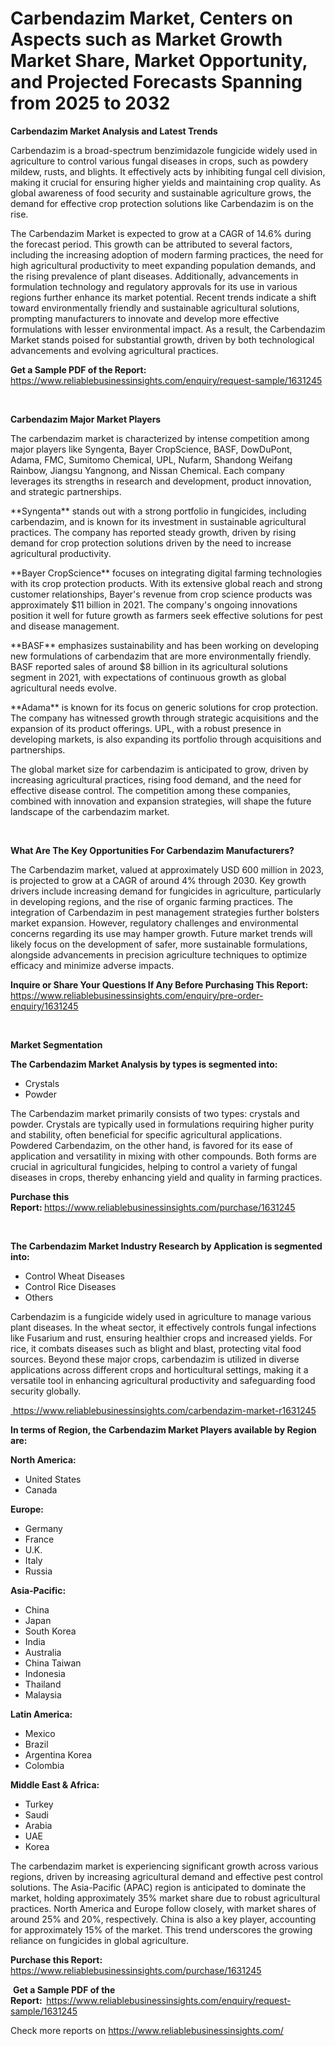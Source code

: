 <p><h1>Carbendazim Market, Centers on Aspects such as Market Growth Market Share, Market Opportunity, and Projected Forecasts Spanning from 2025 to 2032</h1></p><p><strong>Carbendazim Market Analysis and Latest Trends</strong></p>
<p><p>Carbendazim is a broad-spectrum benzimidazole fungicide widely used in agriculture to control various fungal diseases in crops, such as powdery mildew, rusts, and blights. It effectively acts by inhibiting fungal cell division, making it crucial for ensuring higher yields and maintaining crop quality. As global awareness of food security and sustainable agriculture grows, the demand for effective crop protection solutions like Carbendazim is on the rise.</p><p>The Carbendazim Market is expected to grow at a CAGR of 14.6% during the forecast period. This growth can be attributed to several factors, including the increasing adoption of modern farming practices, the need for high agricultural productivity to meet expanding population demands, and the rising prevalence of plant diseases. Additionally, advancements in formulation technology and regulatory approvals for its use in various regions further enhance its market potential. Recent trends indicate a shift toward environmentally friendly and sustainable agricultural solutions, prompting manufacturers to innovate and develop more effective formulations with lesser environmental impact. As a result, the Carbendazim Market stands poised for substantial growth, driven by both technological advancements and evolving agricultural practices.</p></p>
<p><strong>Get a Sample PDF of the Report:&nbsp;</strong> <a href="https://www.reliablebusinessinsights.com/enquiry/request-sample/1631245?utm_campaign=2132&utm_medium=2&utm_source=Github&utm_content=ia&utm_term=30012025&utm_id=carbendazim">https://www.reliablebusinessinsights.com/enquiry/request-sample/1631245</a></p>
<p>&nbsp;</p>
<p><strong>Carbendazim Major Market Players</strong></p>
<p><p>The carbendazim market is characterized by intense competition among major players like Syngenta, Bayer CropScience, BASF, DowDuPont, Adama, FMC, Sumitomo Chemical, UPL, Nufarm, Shandong Weifang Rainbow, Jiangsu Yangnong, and Nissan Chemical. Each company leverages its strengths in research and development, product innovation, and strategic partnerships.</p><p>**Syngenta** stands out with a strong portfolio in fungicides, including carbendazim, and is known for its investment in sustainable agricultural practices. The company has reported steady growth, driven by rising demand for crop protection solutions driven by the need to increase agricultural productivity. </p><p>**Bayer CropScience** focuses on integrating digital farming technologies with its crop protection products. With its extensive global reach and strong customer relationships, Bayer's revenue from crop science products was approximately $11 billion in 2021. The company's ongoing innovations position it well for future growth as farmers seek effective solutions for pest and disease management.</p><p>**BASF** emphasizes sustainability and has been working on developing new formulations of carbendazim that are more environmentally friendly. BASF reported sales of around $8 billion in its agricultural solutions segment in 2021, with expectations of continuous growth as global agricultural needs evolve.</p><p>**Adama** is known for its focus on generic solutions for crop protection. The company has witnessed growth through strategic acquisitions and the expansion of its product offerings. UPL, with a robust presence in developing markets, is also expanding its portfolio through acquisitions and partnerships.</p><p>The global market size for carbendazim is anticipated to grow, driven by increasing agricultural practices, rising food demand, and the need for effective disease control. The competition among these companies, combined with innovation and expansion strategies, will shape the future landscape of the carbendazim market.</p></p>
<p>&nbsp;</p>
<p><strong>What Are The Key Opportunities For Carbendazim Manufacturers?</strong></p>
<p><p>The Carbendazim market, valued at approximately USD 600 million in 2023, is projected to grow at a CAGR of around 4% through 2030. Key growth drivers include increasing demand for fungicides in agriculture, particularly in developing regions, and the rise of organic farming practices. The integration of Carbendazim in pest management strategies further bolsters market expansion. However, regulatory challenges and environmental concerns regarding its use may hamper growth. Future market trends will likely focus on the development of safer, more sustainable formulations, alongside advancements in precision agriculture techniques to optimize efficacy and minimize adverse impacts.</p></p>
<p><strong>Inquire or Share Your Questions If Any Before Purchasing This Report:</strong> <a href="https://www.reliablebusinessinsights.com/enquiry/pre-order-enquiry/1631245?utm_campaign=2132&utm_medium=2&utm_source=Github&utm_content=ia&utm_term=30012025&utm_id=carbendazim">https://www.reliablebusinessinsights.com/enquiry/pre-order-enquiry/1631245</a></p>
<p>&nbsp;</p>
<p><strong>Market Segmentation</strong></p>
<p><strong>The Carbendazim Market Analysis by types is segmented into:</strong></p>
<p><ul><li>Crystals</li><li>Powder</li></ul></p>
<p><p>The Carbendazim market primarily consists of two types: crystals and powder. Crystals are typically used in formulations requiring higher purity and stability, often beneficial for specific agricultural applications. Powdered Carbendazim, on the other hand, is favored for its ease of application and versatility in mixing with other compounds. Both forms are crucial in agricultural fungicides, helping to control a variety of fungal diseases in crops, thereby enhancing yield and quality in farming practices.</p></p>
<p><strong>Purchase this Report:&nbsp;</strong><a href="https://www.reliablebusinessinsights.com/purchase/1631245?utm_campaign=2132&utm_medium=2&utm_source=Github&utm_content=ia&utm_term=30012025&utm_id=carbendazim">https://www.reliablebusinessinsights.com/purchase/1631245</a></p>
<p>&nbsp;</p>
<p><strong>The Carbendazim Market Industry Research by Application is segmented into:</strong></p>
<p><ul><li>Control Wheat Diseases</li><li>Control Rice Diseases</li><li>Others</li></ul></p>
<p><p>Carbendazim is a fungicide widely used in agriculture to manage various plant diseases. In the wheat sector, it effectively controls fungal infections like Fusarium and rust, ensuring healthier crops and increased yields. For rice, it combats diseases such as blight and blast, protecting vital food sources. Beyond these major crops, carbendazim is utilized in diverse applications across different crops and horticultural settings, making it a versatile tool in enhancing agricultural productivity and safeguarding food security globally.</p></p>
<p><a href="https://www.reliablebusinessinsights.com/carbendazim-market-r1631245?utm_campaign=2132&utm_medium=2&utm_source=Github&utm_content=ia&utm_term=30012025&utm_id=carbendazim">&nbsp;https://www.reliablebusinessinsights.com/carbendazim-market-r1631245</a></p>
<p><strong>In terms of Region, the Carbendazim Market Players available by Region are:</strong></p>
<p>
    <p> <strong> North America: </strong>
        <ul>
            <li>United States</li>
            <li>Canada</li>
        </ul>
        </p> 
    <p> <strong> Europe: </strong>
        <ul>
            <li>Germany</li>
            <li>France</li>
            <li>U.K.</li>
            <li>Italy</li>
            <li>Russia</li>
        </ul>
        </p> 
    <p> <strong> Asia-Pacific: </strong>
        <ul>
            <li>China</li>
            <li>Japan</li>
            <li>South Korea</li>
            <li>India</li>
            <li>Australia</li>
            <li>China Taiwan</li>
            <li>Indonesia</li>
            <li>Thailand</li>
            <li>Malaysia</li>
        </ul>
        </p> 
    <p> <strong> Latin America: </strong>
        <ul>
            <li>Mexico</li>
            <li>Brazil</li>
            <li>Argentina Korea</li>
            <li>Colombia</li>
        </ul>
        </p> 
    <p> <strong> Middle East & Africa: </strong>
        <ul>
            <li>Turkey</li>
            <li>Saudi</li>
            <li>Arabia</li>
            <li>UAE</li>
            <li>Korea</li>
        </ul>
    </p>
    </p>
<p><p>The carbendazim market is experiencing significant growth across various regions, driven by increasing agricultural demand and effective pest control solutions. The Asia-Pacific (APAC) region is anticipated to dominate the market, holding approximately 35% market share due to robust agricultural practices. North America and Europe follow closely, with market shares of around 25% and 20%, respectively. China is also a key player, accounting for approximately 15% of the market. This trend underscores the growing reliance on fungicides in global agriculture.</p></p>
<p><strong>Purchase this Report: </strong><a href="https://www.reliablebusinessinsights.com/purchase/1631245?utm_campaign=2132&utm_medium=2&utm_source=Github&utm_content=ia&utm_term=30012025&utm_id=carbendazim">https://www.reliablebusinessinsights.com/purchase/1631245</a></p>
<p>&nbsp;<strong>Get a Sample PDF of the Report:&nbsp;&nbsp;</strong><a href="https://www.reliablebusinessinsights.com/enquiry/request-sample/1631245?utm_campaign=2132&utm_medium=2&utm_source=Github&utm_content=ia&utm_term=30012025&utm_id=carbendazim">https://www.reliablebusinessinsights.com/enquiry/request-sample/1631245</a></p>
<p><strong></strong></p>
<p>Check more reports on <a href="https://www.reliablebusinessinsights.com/?utm_campaign=2132&utm_medium=2&utm_source=Github&utm_content=ia&utm_term=30012025&utm_id=carbendazim">https://www.reliablebusinessinsights.com/</a></p>